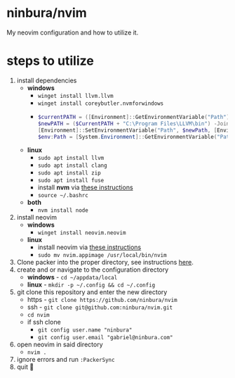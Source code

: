 # ninbura/nvim
My neovim configuration and how to utilize it.

# steps to utilize
1. install dependencies
    - **windows**
        - `winget install llvm.llvm`
        - `winget install coreybutler.nvmforwindows`
        - ```powershell
          $currentPATH = ([Environment]::GetEnvironmentVariable("Path")).Split(";")
          $newPATH = ($CurrentPATH + "C:\Program Files\LLVM\bin") -Join ";"
          [Environment]::SetEnvironmentVariable("Path", $newPath, [EnvironmentVariableTarget]::Machine)
          $env:Path = [System.Environment]::GetEnvironmentVariable("Path","Machine") + ";" + [System.Environment]::GetEnvironmentVariable("Path","User")
          ```
    - **linux**
        - `sudo apt install llvm`
        - `sudo apt install clang`
        - `sudo apt install zip`
        - `sudo apt install fuse`
        - install **nvm** via [these instructions](https://github.com/nvm-sh/nvm#installing-and-updating)
        - `source ~/.bashrc`
    - **both**
        - `nvm install node`
2. install neovim
    - **windows**
        - `winget install neovim.neovim`
    - **linux**
        - install neovim via [these instructions](https://github.com/neovim/neovim/blob/master/INSTALL.md#linux)
        - `sudo mv nvim.appimage /usr/local/bin/nvim`
3. Clone packer into the proper directory, see instructions [here](https://github.com/wbthomason/packer.nvim#quickstart).
4. create and or navigate to the configuration directory
    - **windows** - `cd ~/appdata/local`
    - **linux** - `mkdir -p ~/.config && cd ~/.config`
5. git clone this repository and enter the new directory
    - https - `git clone https://github.com/ninbura/nvim`
    - ssh - `git clone git@github.com:ninbura/nvim.git`
    - `cd nvim`
    - if ssh clone
        - `git config user.name "ninbura"`
        - `git config user.email "gabriel@ninbura.com"`
6. open neovim in said directory
    - `nvim .`
7. ignore errors and run `:PackerSync`
8. quit 💃
